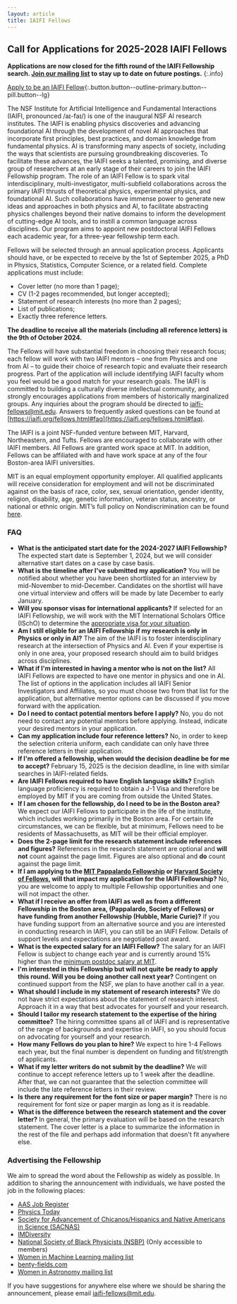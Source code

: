 ```yaml
---
layout: article
title: IAIFI Fellows
---
```



## Call for Applications for 2025-2028 IAIFI Fellows

**Applications are now closed for the fifth round of the IAIFI Fellowship search. [Join our mailing list](http://mailman.mit.edu/mailman/listinfo/iaifi-news) to stay up to date on future postings.**
{:.info}

[Apply to be an IAIFI Fellow](https://academicjobsonline.org/ajo/jobs/27839){:.button.button--outline-primary.button--pill.button--lg} 

The NSF Institute for Artificial Intelligence and Fundamental Interactions (IAIFI, pronounced /aɪ-faɪ/) is one of the inaugural NSF AI research institutes. The IAIFI is enabling physics discoveries and advancing foundational AI through the development of novel AI approaches that incorporate first principles, best practices, and domain knowledge from fundamental physics. AI is transforming many aspects of society, including the ways that scientists are pursuing groundbreaking discoveries.
To facilitate these advances, the IAIFI seeks a talented, promising, and diverse group of researchers at an early stage of their careers to join the IAIFI Fellowship program. The role of an IAIFI Fellow is to spark vital interdisciplinary, multi-investigator, multi-subfield collaborations across the primary IAIFI thrusts of theoretical physics, experimental physics, and foundational AI. Such collaborations have immense power to generate new ideas and approaches in both physics and AI, to facilitate abstracting physics challenges beyond their native domains to inform the development of cutting-edge AI tools, and to instill a common language across disciplines. Our program aims to appoint new postdoctoral IAIFI Fellows each academic year, for a three-year fellowship term each.

Fellows will be selected through an annual application process. Applicants should have, or be expected to receive by the 1st of September 2025, a PhD in Physics, Statistics, Computer Science, or a related field. Complete applications must include:

* Cover letter (no more than 1 page);
* CV (1-2 pages recommended, but longer accepted);
* Statement of research interests (no more than 2 pages);
* List of publications;
* Exactly three reference letters.

**The deadline to receive all the materials (including all reference letters) is the 9th of October 2024.**

The Fellows will have substantial freedom in choosing their research focus; each fellow will work with two IAIFI mentors – one from Physics and one from AI – to guide their choice of research topic and evaluate their research progress. Part of the application will include identifying IAIFI faculty whom you feel would be a good match for your research goals. The IAIFI is committed to building a culturally diverse intellectual community, and strongly encourages applications from members of historically marginalized groups. Any inquiries about the program should be directed to [iaifi-fellows@mit.edu](mailto:iaifi-fellows@mit.edu). Answers to frequently asked questions can be found at [https://iaifi.org/fellows.html#faq](https://iaifi.org/fellows.html#faq).

The IAIFI is a joint NSF-funded venture between MIT, Harvard, Northeastern, and Tufts. Fellows are encouraged to collaborate with other IAIFI members. All Fellows are granted work space at MIT. In addition, Fellows can be affiliated with and have work space at any of the four Boston-area IAIFI universities.

MIT is an equal employment opportunity employer. All qualified applicants will receive consideration for employment and will not be discriminated against on the basis of race, color, sex, sexual orientation, gender identity, religion, disability, age, genetic information, veteran status, ancestry, or national or ethnic origin. MIT’s full policy on Nondiscrimination can be found [here](https://policies.mit.edu/policies-procedures/90-relations-and-responsibilities-within-mit-community/92-nondiscrimination).

### FAQ

*  **What is the anticipated start date for the 2024-2027 IAIFI Fellowship?**  The expected start date is September 1, 2024, but we will consider alternative start dates on a case by case basis.
*  **What is the timeline after I've submitted my application?** You will be notified about whether you have been shortlisted for an interview by mid-November to mid-December. Candidates on the shortlist will have one virtual interview and offers will be made by late December to early January. 
*  **Will you sponsor visas for international applicants?**  If selected for an IAIFI Fellowship, we will work with the MIT International Scholars Office (ISchO) to determine the [appropriate visa for your situation](http://web.mit.edu/scholars/administrators/sponsorshippolicy.html#visaspon).
*  **Am I still eligible for an IAIFI Fellowship if my research is only in Physics or only in AI?**  The aim of the IAIFI is to foster interdisciplinary research at the intersection of Physics and AI.  Even if your expertise is only in one area, your proposed research should aim to build bridges across disciplines.
*  **What if I'm interested in having a mentor who is not on the list?** All IAIFI Fellows are expected to have one mentor in physics and one in AI. The list of options in the application includes all IAIFI Senior Investigators and Affiliates, so you must choose two from that list for the application, but alternative mentor options can be discussed if you move forward with the application. 
*  **Do I need to contact potential mentors before I apply?** No, you do not need to contact any potential mentors before applying. Instead, indicate your desired mentors in your application.
*  **Can my application include four reference letters?**  No, in order to keep the selection criteria uniform, each candidate can only have three reference letters in their application.
*  **If I'm offered a fellowship, when would the decision deadline be for me to accept?** February 15, 2025 is the decision deadline, in line with similar searches in IAIFI-related fields. 
*  **Are IAIFI Fellows required to have English language skills?** English language proficiency is required to obtain a J-1 Visa and therefore be employed by MIT if you are coming from outside the United States.
*  **If I am chosen for the fellowship, do I need to be in the Boston area?** We expect our IAIFI Fellows to participate in the life of the institute, which includes working primarily in the Boston area. For certain life circumstances, we can be flexible, but at minimum, Fellows need to be residents of Massachusetts, as MIT will be their official employer.
*  **Does the 2-page limit for the research statement include references and figures?** References in the research statement are optional and **will not** count against the page limit. Figures are also optional and **do** count against the page limit.
*  **If I am applying to the [MIT Pappalardo Fellowship](https://physics.mit.edu/research/pappalardo-fellowships-in-physics/competition/) or [Harvard Society of Fellows](https://socfell.fas.harvard.edu), will that impact my application for the IAIFI Fellowship?** No, you are welcome to apply to multiple Fellowship opportunities and one will not impact the other. 
*  **What if I receive an offer from IAIFI as well as from a different Fellowship in the Boston area, (Pappalardo, Society of Fellows) or have funding from another Fellowship (Hubble, Marie Curie)?** If you have funding support from an alternative source and you are interested in conducting research in IAIFI, you can still be an IAIFI Fellow. Details of support levels and expectations are negotiated post award.
*  **What is the expected salary for an IAIFI Fellow?** The salary for an IAIFI Fellow is subject to change each year and is currently around 15% higher than the [minimum postdoc salary at MIT](https://postdocs.mit.edu/about/vice-president-research-statement-salary-and-benefits). 
*  **I'm interested in this Fellowship but will not quite be ready to apply this round. Will you be doing another call next year?** Contingent on continued support from the NSF, we plan to have another call in a year.
*  **What should I include in my statement of research interests?** We do not have strict expectations about the statement of research interest. Approach it in a way that best advocates for yourself and your research. 
*  **Should I tailor my research statement to the expertise of the hiring committee?** The hiring committee spans all of IAIFI and is representative of the range of backgrounds and expertise in IAIFI, so you should focus on advocating for yourself and your research. 
* **How many Fellows do you plan to hire?** We expect to hire 1-4 Fellows each year, but the final number is dependent on funding and fit/strength of applicants.
* **What if my letter writers do not submit by the deadline?** We will continue to accept reference letters up to 1 week after the deadline. After that, we can not guarantee that the selection committee will include the late reference letters in their review.
* **Is there any requirement for the font size or paper margin?** There is no requirement for font size or paper margin as long as it is readable.
* **What is the difference between the research statement and the cover letter?** In general, the primary evaluation will be based on the research statement.  The cover letter is a place to summarize the information in the rest of the file and perhaps add information that doesn't fit anywhere else.

### Advertising the Fellowship
We aim to spread the word about the Fellowship as widely as possible. In addition to sharing the announcement with individuals, we have posted the job in the following places:
*  [AAS Job Register](https://jobregister.aas.org/ad/60ea22fb)
*  [Physics Today](https://jobs.physicstoday.org/jobs/15247761/iaifi-fellow)
*  [Society for Advancement of Chicanos/Hispanics and Native Americans in Science (SACNAS)](https://careercenter.sacnas.org/job/iaifi-fellow/58147767/)
*  [IMDiversity](https://jobs.imdiversity.com/career/90826)
*  [National Society of Black Physicists (NSBP)](https://nsbp.org/networking/apply_now.aspx?view=1&id=669773) (Only accessible to members)
*  [Women in Machine Learning mailing list](https://groups.google.com/forum/#!forum/women-in-machine-learning)
*  [benty-fields.com](https://www.benty-fields.com/job_details?job_id=15745&page=1&app_order=&post_order=descending&search_term=)
*  [Women in Astronomy mailing list](https://jobregister.aas.org/ad/b6a19365)

If you have suggestions for anywhere else where we should be sharing the announcement, please email [iaifi-fellows@mit.edu](mailto:iaifi-fellows@mit.edu).
 
<!---
### Call for Applications

[2021-2024 IAIFI Fellowship Program on AcademicJobsOnline](https://academicjobsonline.org/ajo/jobs/16695)
{:.info}

Of critical importance to the IAIFI vision is our IAIFI Fellows program, which aims to recruit and train the most talented, promising, and diverse group of researchers at an early stage of their careers. These Fellows will spark vital interdisciplinary, multi-investigator, multi-subfield collaborations. Such collaborations have immense power to generate new ideas and approaches, to facilitate abstracting physics challenges beyond their native domains, and to instill a common language across disciplines.  Our program aims to appoint three new postdoctoral IAIFI Fellows each academic year, for a three-year fellowship term each.

Fellows will be selected through an [annual application process](https://academicjobsonline.org/ajo/jobs/16695).  Applicants should have, or be expected to receive by the 1st of September 2021, a PhD in Physics, Statistics, Computer Science, or a related field.  Complete applications must include:

* Cover letter (no more than 1 page);
* CV (1-2 pages recommended, but longer accepted);
* Statement of research interests (no more than 2 pages);
* List of publications;
* Exactly three reference letters.
  
**The deadline to receive all the materials (including all reference letters) is the 20th of October 2020.**

  The Fellows will have substantial freedom in choosing their research focus; each fellow will be assigned two mentors – one from Physics and one from AI – to guide their choice of research topic and evaluate their research progress.  The IAIFI is committed to building a culturally diverse intellectual community, and strongly encourages applications from women and minorities.  Any inquiries about the program should be directed to <iaifi-fellows@mit.edu>.

The IAIFI is a joint NSF-funded venture between MIT, Harvard, Northeastern, and Tufts.  Fellows are encouraged to collaborate with other IAIFI members and can have affiliations with any or all of the participating universities.

### FAQ

*  *What is the anticipated start date for the 2021-2024 IAIFI Fellowship?*  The expected start date is September 1, 2021, but we will consider alternative start dates on a case by case basis.
*  *Will you sponsor visas for international applicants?*  If selected for an IAIFI Fellowship, we will work with the MIT International Scholars Office (ISchO) to determine the [appropriate visa for your situation](http://web.mit.edu/scholars/administrators/sponsorshippolicy.html#visaspon).
*  *Am I still eligible for an IAIFI Fellowship if my research is only in Physics or only in AI?*  The aim of the IAIFI is to foster interdisciplinary research at the intersection of Physics and AI.  Even if your expertise is only in one area, your proposed research should aim to build bridges across disciplines.
*  *Can my application include four reference letters?*  No, in order to keep the selection criteria uniform, each candidate can only have three reference letters in their application.

--->
